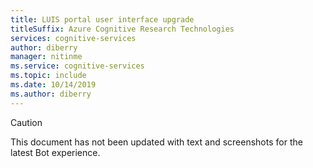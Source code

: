 ```yaml
---
title: LUIS portal user interface upgrade
titleSuffix: Azure Cognitive Research Technologies
services: cognitive-services
author: diberry
manager: nitinme
ms.service: cognitive-services
ms.topic: include 
ms.date: 10/14/2019
ms.author: diberry
---
```


> [!Caution]
> This document has not been updated with text and screenshots for the latest Bot experience. 